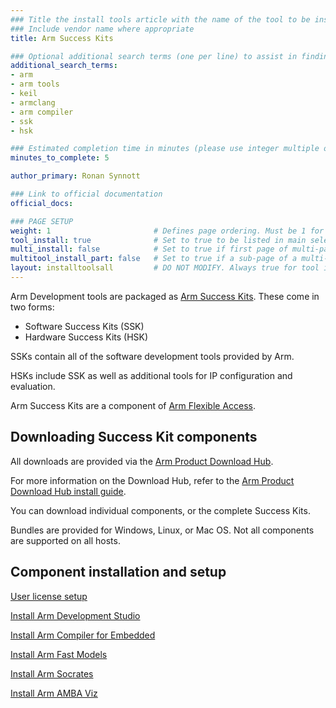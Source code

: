 ```yaml
---
### Title the install tools article with the name of the tool to be installed
### Include vendor name where appropriate
title: Arm Success Kits

### Optional additional search terms (one per line) to assist in finding the article
additional_search_terms:
- arm
- arm tools
- keil
- armclang
- arm compiler
- ssk
- hsk

### Estimated completion time in minutes (please use integer multiple of 5)
minutes_to_complete: 5

author_primary: Ronan Synnott

### Link to official documentation
official_docs: 

### PAGE SETUP
weight: 1                       # Defines page ordering. Must be 1 for first (or only) page.
tool_install: true              # Set to true to be listed in main selection page, else false
multi_install: false            # Set to true if first page of multi-page article, else false
multitool_install_part: false   # Set to true if a sub-page of a multi-page article, else false
layout: installtoolsall         # DO NOT MODIFY. Always true for tool install articles
---
```

Arm Development tools are packaged as [Arm Success Kits](https://www.arm.com/products/development-tools/success-kits). These come in two forms:

- Software Success Kits (SSK)
- Hardware Success Kits (HSK)

SSKs contain all of the software development tools provided by Arm.

HSKs include SSK as well as additional tools for IP configuration and evaluation.

Arm Success Kits are a component of [Arm Flexible Access](https://www.arm.com/en/products/flexible-access).

## Downloading Success Kit components

All downloads are provided via the [Arm Product Download Hub](https://developer.arm.com/downloads).

For more information on the Download Hub, refer to the [Arm Product Download Hub install guide](/install-guides/pdh).

You can download individual components, or the complete Success Kits.

Bundles are provided for Windows, Linux, or Mac OS. Not all components are supported on all hosts.

## Component installation and setup

[User license setup](/install-guides/license/)

[Install Arm Development Studio](/install-guides/armds/)

[Install Arm Compiler for Embedded](/install-guides/armclang/)

[Install Arm Fast Models](/install-guides/fm_fvp/)

[Install Arm Socrates](/install-guides/socrates/)

[Install Arm AMBA Viz](/install-guides/ambaviz/)

